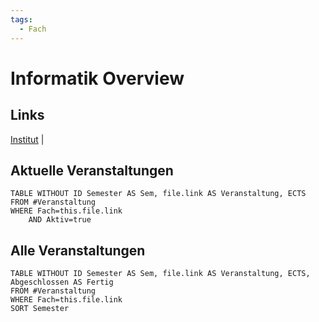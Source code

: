```yaml
---
tags:
  - Fach
---
```

# Informatik Overview
## Links
[Institut](https://example.com/) | 
## Aktuelle Veranstaltungen
```dataview
TABLE WITHOUT ID Semester AS Sem, file.link AS Veranstaltung, ECTS
FROM #Veranstaltung 
WHERE Fach=this.file.link
	AND Aktiv=true
```

## Alle Veranstaltungen
```dataview
TABLE WITHOUT ID Semester AS Sem, file.link AS Veranstaltung, ECTS, Abgeschlossen AS Fertig
FROM #Veranstaltung 
WHERE Fach=this.file.link
SORT Semester
```
